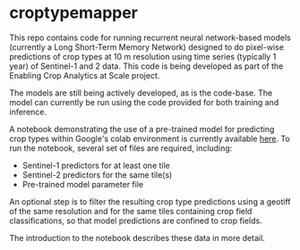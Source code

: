# croptypemapper
This repo contains code for running recurrent neural network-based models (currently a Long Short-Term Memory Network) designed to do pixel-wise predictions of crop types at 10 m resolution using time series (typically 1 year) of Sentinel-1 and 2 data. This code is being developed as part of the Enabling Crop Analytics at Scale project.  

The models are still being actively developed, as is the code-base. The model can currently be run using the code provided for both training and inference.  

A notebook demonstrating the use of a pre-trained model for predicting crop types within Google's colab environment is currently available [here](https://github.com/agroimpacts/croptypemapper/blob/main/croptypemapper/notebooks/predict_croptypes_colab_demo.ipynb). To run the notebook, several set of files are required, including:

- Sentinel-1 predictors for at least one tile
- Sentinel-2 predictors for the same tile(s)
- Pre-trained model parameter file 

An optional step is to filter the resulting crop type predictions using a geotiff of the same resolution and for the same tiles containing crop field classifications, so that model predictions are confined to crop fields.  

The introduction to the notebook describes these data in more detail.  




